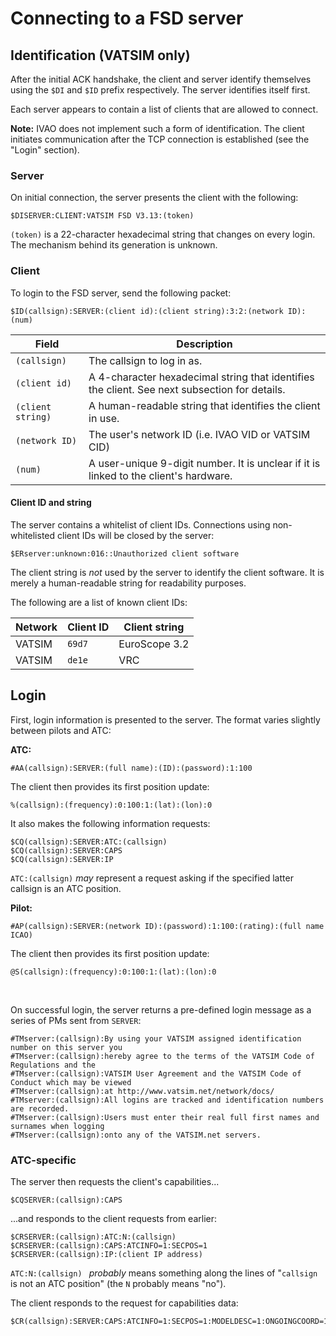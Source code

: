 # Connecting to a FSD server 

## Identification (VATSIM only) ##

After the initial ACK handshake, the client and server identify themselves using the `$DI` and `$ID` prefix respectively. The server identifies itself first.

Each server appears to contain a list of clients that are allowed to connect.

**Note:** IVAO does not implement such a form of identification. The client initiates communication after the TCP connection is established (see the "Login" section).



### Server ###

On initial connection, the server presents the client with the following:

```
$DISERVER:CLIENT:VATSIM FSD V3.13:(token)
```

`(token)` is a 22-character hexadecimal string that changes on every login. The mechanism behind its generation is unknown.

### Client ###

To login to the FSD server, send the following packet:

```
$ID(callsign):SERVER:(client id):(client string):3:2:(network ID):(num)
```

| Field             | Description                                                  |
| ----------------- | ------------------------------------------------------------ |
| `(callsign)`      | The callsign to log in as.                                   |
| `(client id)`     | A 4-character hexadecimal string that identifies the client. See next subsection for details. |
| `(client string)` | A human-readable string that identifies the client in use.   |
| `(network ID)`    | The user's network ID (i.e. IVAO VID or VATSIM CID)          |
| `(num)`           | A user-unique 9-digit number. It is unclear if it is linked to the client's hardware. |

#### Client ID and string ####

The server contains a whitelist of client IDs. Connections using non-whitelisted client IDs will be closed by the server:

```
$ERserver:unknown:016::Unauthorized client software
```

The client string is *not* used by the server to identify the client software. It is merely a human-readable string for readability purposes.

The following are a list of known client IDs:

| Network | Client ID | Client string |
| ------- | --------- | ------------- |
| VATSIM  | `69d7`    | EuroScope 3.2 |
| VATSIM  | `de1e`    | VRC           |





## Login ##

First, login information is presented to the server. The format varies slightly between pilots and ATC:

**ATC:**

```
#AA(callsign):SERVER:(full name):(ID):(password):1:100 
```

The client then provides its first position update:

```
%(callsign):(frequency):0:100:1:(lat):(lon):0 
```

It also makes the following information requests:

```
$CQ(callsign):SERVER:ATC:(callsign) 
$CQ(callsign):SERVER:CAPS 
$CQ(callsign):SERVER:IP
```

`ATC:(callsign)` *may* represent a request asking if the specified latter callsign is an ATC position.



**Pilot:**

```
#AP(callsign):SERVER:(network ID):(password):1:100:(rating):(full name ICAO)
```

The client then provides its first position update:

```
@S(callsign):(frequency):0:100:1:(lat):(lon):0 
```

&nbsp;

On successful login, the server returns a pre-defined login message as a series of PMs sent from `SERVER`:

```
#TMserver:(callsign):By using your VATSIM assigned identification number on this server you 
#TMserver:(callsign):hereby agree to the terms of the VATSIM Code of Regulations and the 
#TMserver:(callsign):VATSIM User Agreement and the VATSIM Code of Conduct which may be viewed 
#TMserver:(callsign):at http://www.vatsim.net/network/docs/ 
#TMserver:(callsign):All logins are tracked and identification numbers are recorded. 
#TMserver:(callsign):Users must enter their real full first names and surnames when logging 
#TMserver:(callsign):onto any of the VATSIM.net servers. 
```



### ATC-specific ###

The server then requests the client's capabilities...

```
$CQSERVER:(callsign):CAPS
```

...and responds to the client requests from earlier:

```
$CRSERVER:(callsign):ATC:N:(callsign) 
$CRSERVER:(callsign):CAPS:ATCINFO=1:SECPOS=1 
$CRSERVER:(callsign):IP:(client IP address)
```

`ATC:N:(callsign) ` *probably* means something along the lines of "`callsign` is not an ATC position" (the `N` probably means "no").



The client responds to the request for capabilities data:

```
$CR(callsign):SERVER:CAPS:ATCINFO=1:SECPOS=1:MODELDESC=1:ONGOINGCOORD=1
```

